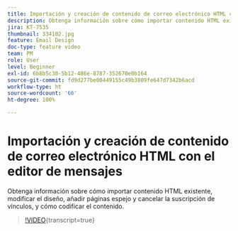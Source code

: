 ```yaml
---
title: Importación y creación de contenido de correo electrónico HTML con el editor de mensajes
description: Obtenga información sobre cómo importar contenido HTML existente, modificar el diseño, añadir páginas espejo y cancelar la suscripción de vínculos, y cómo codificar el contenido.
jira: KT-7535
thumbnail: 334102.jpg
feature: Email Design
doc-type: feature video
team: PM
role: User
level: Beginner
exl-id: 6b8b5c30-5b12-486e-8787-352670e0b164
source-git-commit: fd9d277be00449155c49b3809fe647d7342b6acd
workflow-type: ht
source-wordcount: '66'
ht-degree: 100%

---
```


# Importación y creación de contenido de correo electrónico HTML con el editor de mensajes

Obtenga información sobre cómo importar contenido HTML existente, modificar el diseño, añadir páginas espejo y cancelar la suscripción de vínculos, y cómo codificar el contenido.

>[!VIDEO](https://video.tv.adobe.com/v/334102?quality=12&learn=on){transcript=true}
